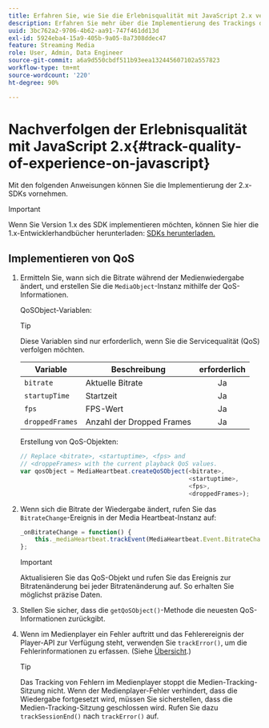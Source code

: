 ```yaml
---
title: Erfahren Sie, wie Sie die Erlebnisqualität mit JavaScript 2.x verfolgen können.
description: Erfahren Sie mehr über die Implementierung des Trackings der Erlebnisqualität (QoE, QoS) mit Media SDK in Browser-Apps mit JavaScript 2.x.
uuid: 3bc762a2-9706-4b62-aa91-747f461dd13d
exl-id: 5924eba4-15a9-405b-9a05-8a7308ddec47
feature: Streaming Media
role: User, Admin, Data Engineer
source-git-commit: a6a9d550cbdf511b93eea132445607102a557823
workflow-type: tm+mt
source-wordcount: '220'
ht-degree: 90%

---
```


# Nachverfolgen der Erlebnisqualität mit JavaScript 2.x{#track-quality-of-experience-on-javascript}

Mit den folgenden Anweisungen können Sie die Implementierung der 2.x-SDKs vornehmen.

>[!IMPORTANT]
>
>Wenn Sie Version 1.x des SDK implementieren möchten, können Sie hier die 1.x-Entwicklerhandbücher herunterladen: [SDKs herunterladen.](/help/getting-started/download-sdks.md)

## Implementieren von QoS

1. Ermitteln Sie, wann sich die Bitrate während der Medienwiedergabe ändert, und erstellen Sie die `MediaObject`-Instanz mithilfe der QoS-Informationen.

   QoSObject-Variablen:

   >[!TIP]
   >
   >Diese Variablen sind nur erforderlich, wenn Sie die Servicequalität (QoS) verfolgen möchten.

   | Variable | Beschreibung | erforderlich |
   | --- | --- | :---: |
   | `bitrate` | Aktuelle Bitrate | Ja |
   | `startupTime` | Startzeit | Ja |
   | `fps` | FPS-Wert | Ja |
   | `droppedFrames` | Anzahl der Dropped Frames | Ja |

   Erstellung von QoS-Objekten:

   ```js
   // Replace <bitrate>, <startuptime>, <fps> and  
   // <droppeFrames> with the current playback QoS values.  
   var qosObject = MediaHeartbeat.createQoSObject(<bitrate>,  
                                                  <startuptime>,  
                                                  <fps>,  
                                                  <droppedFrames>);
   ```

1. Wenn sich die Bitrate der Wiedergabe ändert, rufen Sie das `BitrateChange`-Ereignis in der Media Heartbeat-Instanz auf:

   ```js
   _onBitrateChange = function() {
       this._mediaHeartbeat.trackEvent(MediaHeartbeat.Event.BitrateChange, qosObject);
   };
   ```

   >[!IMPORTANT]
   >
   >Aktualisieren Sie das QoS-Objekt und rufen Sie das Ereignis zur Bitratenänderung bei jeder Bitratenänderung auf. So erhalten Sie möglichst präzise Daten.

1. Stellen Sie sicher, dass die `getQoSObject()`-Methode die neuesten QoS-Informationen zurückgibt.
1. Wenn im Medienplayer ein Fehler auftritt und das Fehlerereignis der Player-API zur Verfügung steht, verwenden Sie `trackError()`, um die Fehlerinformationen zu erfassen. (Siehe [Übersicht](/help/use-cases/track-errors/track-errors-overview.md).)

   >[!TIP]
   >
   >Das Tracking von Fehlern im Medienplayer stoppt die Medien-Tracking-Sitzung nicht. Wenn der Medienplayer-Fehler verhindert, dass die Wiedergabe fortgesetzt wird, müssen Sie sicherstellen, dass die Medien-Tracking-Sitzung geschlossen wird. Rufen Sie dazu `trackSessionEnd()` nach `trackError()` auf.
